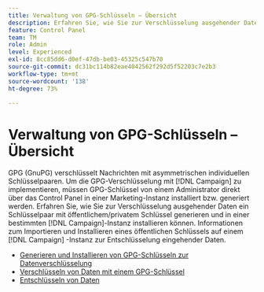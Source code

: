 ```yaml
---
title: Verwaltung von GPG-Schlüsseln – Übersicht
description: Erfahren Sie, wie Sie zur Verschlüsselung ausgehender Daten ein Schlüsselpaar mit öffentlichem/privatem Schlüssel generieren und in einer bestimmten  [!DNL Campaign] -Instanz installieren können. Informationen zum Importieren und Installieren eines öffentlichen Schlüssels auf einem [!DNL Campaign] -Instanz zur Entschlüsselung eingehender Daten.
feature: Control Panel
team: TM
role: Admin
level: Experienced
exl-id: 8cc85dd6-d0ef-47db-be03-45325c547b70
source-git-commit: dc31bc114b82eae4042562f292d5f52203c7e2b3
workflow-type: tm+mt
source-wordcount: '138'
ht-degree: 73%

---
```


# Verwaltung von GPG-Schlüsseln – Übersicht

GPG (GnuPG) verschlüsselt Nachrichten mit asymmetrischen individuellen Schlüsselpaaren. Um die GPG-Verschlüsselung mit [!DNL Campaign] zu implementieren, müssen GPG-Schlüssel von einem Administrator direkt über das Control Panel in einer Marketing-Instanz installiert bzw. generiert werden.
Erfahren Sie, wie Sie zur Verschlüsselung ausgehender Daten ein Schlüsselpaar mit öffentlichem/privatem Schlüssel generieren und in einer bestimmten [!DNL Campaign]-Instanz installieren können. Informationen zum Importieren und Installieren eines öffentlichen Schlüssels auf einem [!DNL Campaign] -Instanz zur Entschlüsselung eingehender Daten.

* [Generieren und Installieren von GPG-Schlüsseln zur Datenverschlüsselung  ](./generate-and-install-gpg-keys-for-data-encryption.md)
* [Verschlüsseln von Daten mit einem GPG-Schlüssel](./use-a-gpg-key-to-encrypt-data.md)
* [Entschlüsseln von Daten](./decrypt-data.md)
